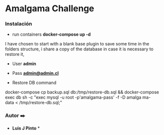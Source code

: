 # Amalgama Challenge

### Instalación

* run containers **docker-compose up -d**

I have chosen to start with a blank base plugin to save some time in the folders structure, i share a copy of the database in case it is necessary to restore it,

* User **admin**
* Pass **admin@admin.cl**

* Restore DB command

docker-compose cp backup.sql db:/tmp/restore-db.sql && docker-compose exec db sh -c "exec mysql -u root -p'amalgama-pass' -f -D amalga
ma-data < /tmp/restore-db.sql;"

### Autor ✒️
* **Luis J Pinto** *